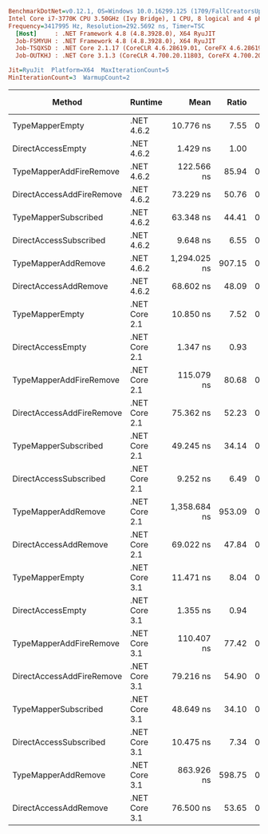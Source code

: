 ``` ini

BenchmarkDotNet=v0.12.1, OS=Windows 10.0.16299.125 (1709/FallCreatorsUpdate/Redstone3)
Intel Core i7-3770K CPU 3.50GHz (Ivy Bridge), 1 CPU, 8 logical and 4 physical cores
Frequency=3417995 Hz, Resolution=292.5692 ns, Timer=TSC
  [Host]     : .NET Framework 4.8 (4.8.3928.0), X64 RyuJIT
  Job-FSMYUH : .NET Framework 4.8 (4.8.3928.0), X64 RyuJIT
  Job-TSQXSD : .NET Core 2.1.17 (CoreCLR 4.6.28619.01, CoreFX 4.6.28619.01), X64 RyuJIT
  Job-OUTKHJ : .NET Core 3.1.3 (CoreCLR 4.700.20.11803, CoreFX 4.700.20.12001), X64 RyuJIT

Jit=RyuJit  Platform=X64  MaxIterationCount=5  
MinIterationCount=3  WarmupCount=2  

```
|                    Method |       Runtime |         Mean |  Ratio |  Gen 0 | Gen 1 | Gen 2 | Allocated |
|-------------------------- |-------------- |-------------:|-------:|-------:|------:|------:|----------:|
|           TypeMapperEmpty |    .NET 4.6.2 |    10.776 ns |   7.55 | 0.0153 |     - |     - |      64 B |
|         DirectAccessEmpty |    .NET 4.6.2 |     1.429 ns |   1.00 |      - |     - |     - |         - |
|   TypeMapperAddFireRemove |    .NET 4.6.2 |   122.566 ns |  85.94 | 0.0534 |     - |     - |     225 B |
| DirectAccessAddFireRemove |    .NET 4.6.2 |    73.229 ns |  50.76 | 0.0459 |     - |     - |     193 B |
|      TypeMapperSubscribed |    .NET 4.6.2 |    63.348 ns |  44.41 | 0.0229 |     - |     - |      96 B |
|    DirectAccessSubscribed |    .NET 4.6.2 |     9.648 ns |   6.55 | 0.0153 |     - |     - |      64 B |
|       TypeMapperAddRemove |    .NET 4.6.2 | 1,294.025 ns | 907.15 | 0.0820 |     - |     - |     345 B |
|     DirectAccessAddRemove |    .NET 4.6.2 |    68.602 ns |  48.09 | 0.0362 |     - |     - |     152 B |
|           TypeMapperEmpty | .NET Core 2.1 |    10.850 ns |   7.52 | 0.0152 |     - |     - |      64 B |
|         DirectAccessEmpty | .NET Core 2.1 |     1.347 ns |   0.93 |      - |     - |     - |         - |
|   TypeMapperAddFireRemove | .NET Core 2.1 |   115.079 ns |  80.68 | 0.0533 |     - |     - |     224 B |
| DirectAccessAddFireRemove | .NET Core 2.1 |    75.362 ns |  52.23 | 0.0457 |     - |     - |     192 B |
|      TypeMapperSubscribed | .NET Core 2.1 |    49.245 ns |  34.14 | 0.0228 |     - |     - |      96 B |
|    DirectAccessSubscribed | .NET Core 2.1 |     9.252 ns |   6.49 | 0.0152 |     - |     - |      64 B |
|       TypeMapperAddRemove | .NET Core 2.1 | 1,358.684 ns | 953.09 | 0.0801 |     - |     - |     344 B |
|     DirectAccessAddRemove | .NET Core 2.1 |    69.022 ns |  47.84 | 0.0362 |     - |     - |     152 B |
|           TypeMapperEmpty | .NET Core 3.1 |    11.471 ns |   8.04 | 0.0153 |     - |     - |      64 B |
|         DirectAccessEmpty | .NET Core 3.1 |     1.355 ns |   0.94 |      - |     - |     - |         - |
|   TypeMapperAddFireRemove | .NET Core 3.1 |   110.407 ns |  77.42 | 0.0535 |     - |     - |     224 B |
| DirectAccessAddFireRemove | .NET Core 3.1 |    79.216 ns |  54.90 | 0.0459 |     - |     - |     192 B |
|      TypeMapperSubscribed | .NET Core 3.1 |    48.649 ns |  34.10 | 0.0229 |     - |     - |      96 B |
|    DirectAccessSubscribed | .NET Core 3.1 |    10.475 ns |   7.34 | 0.0153 |     - |     - |      64 B |
|       TypeMapperAddRemove | .NET Core 3.1 |   863.926 ns | 598.75 | 0.0820 |     - |     - |     344 B |
|     DirectAccessAddRemove | .NET Core 3.1 |    76.500 ns |  53.65 | 0.0362 |     - |     - |     152 B |
